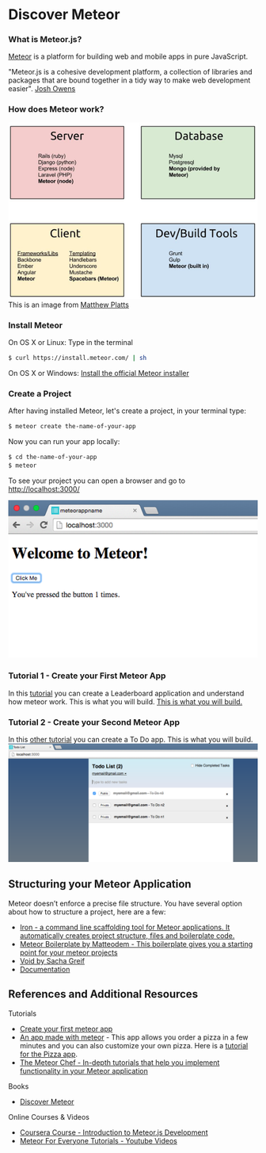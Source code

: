 # Discover Meteor

### What is Meteor.js?
[Meteor](https://www.meteor.com/) is a platform for building web and mobile apps in pure JavaScript.

"Meteor.js is a cohesive development platform, a collection of libraries and packages that are bound together in a tidy way to make web development easier". [Josh Owens](http://joshowens.me/what-is-meteor-js/)

### How does Meteor work?
![meteor0](images/meteor0.png)
This is an image from [Matthew Platts](http://www.meteor-tutorial.org/book/overview) 

### Install Meteor
On OS X or Linux: 
Type in the terminal
```bash
$ curl https://install.meteor.com/ | sh
```
On OS X or Windows: 
[Install the official Meteor installer](https://install.meteor.com/windows)

### Create a Project

After having installed Meteor, let's create a project, in your terminal type:
```bash
$ meteor create the-name-of-your-app
```

Now you can run your app locally:
```bash
$ cd the-name-of-your-app
$ meteor
```
To see your project you can open a browser and go to [http://localhost:3000/](http://localhost:3000/)

![meteor1](images/meteor1.png)

### Tutorial 1 - Create your First Meteor App

In this [tutorial](http://meteortips.com/first-meteor-tutorial/projects/) you can create a Leaderboard application and understand how meteor work.
This is what you will build.
[This is what you will build.](http://leaderboard2.meteor.com/)


### Tutorial 2 - Create your Second Meteor App

In this [other tutorial](https://www.meteor.com/tutorials/blaze/creating-an-app) you can create a To Do app.
This is what you will build.
![meteor2](images/meteor2.png)

## Structuring your Meteor Application
Meteor doesn’t enforce a precise file structure. You have several option about how to structure a project, here are a few:

- [Iron - a command line scaffolding tool for Meteor applications. It automatically creates project structure, files and boilerplate code.](https://github.com/iron-meteor/iron-cli)
- [Meteor Boilerplate by Matteodem - This boilerplate gives you a starting point for your meteor projects](https://github.com/matteodem/meteor-boilerplate)
- [Void by Sacha Greif](https://github.com/SachaG/Void)
- [Documentation](http://docs.meteor.com/#/full/structuringyourapp)

## References and Additional Resources

Tutorials

- [Create your first meteor app](https://www.meteor.com/tutorials/blaze/creating-an-app)
- [An app made with meteor](https://tmc-011-demo.meteor.com/) - This app allows you order a pizza in a few minutes and you can also customize your own pizza. Here is a [tutorial for the Pizza app](https://themeteorchef.com/recipes/building-complex-forms/).
- [The Meteor Chef - In-depth tutorials that help you implement functionality in your Meteor application](https://themeteorchef.com/)

Books

- [Discover Meteor](https://www.discovermeteor.com/)

Online Courses & Videos

- [Coursera Course - Introduction to Meteor.js Development](https://www.coursera.org/learn/meteor-development?utm_campaign=Adoption%3A+Developer&utm_source=hs_automation&utm_medium=email&utm_content=22578294&_hsenc=p2ANqtz--5qcwXKvjh26WXEcIsUXaWI_48bvCHsmcZkmpzu0MG9iifmHQZvEEUpyJVfYuUGVeofpMlWpJzlVQf_RGbiJF5xEQjIw&_hsmi=22578515)
- [Meteor For Everyone Tutorials - Youtube Videos](https://www.youtube.com/playlist?list=PLLnpHn493BHECNl9I8gwos-hEfFrer7TV) 

